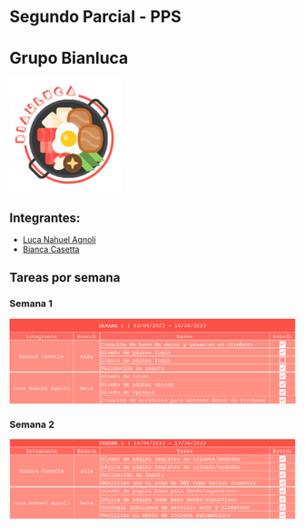 # Segundo Parcial - PPS
# Grupo Bianluca

<img width="200px" src="src/assets/icon/icon.png">

## Integrantes:
- <a href="https://github.com/LucaAg">Luca Nahuel Agnoli</a>
- <a href="https://github.com/biancacasetta">Bianca Casetta</a>

## Tareas por semana

### Semana 1

<img src="src/assets/readme/tareas_semana1.PNG">

### Semana 2

<img src="src/assets/readme/tareas_semana2.PNG">
